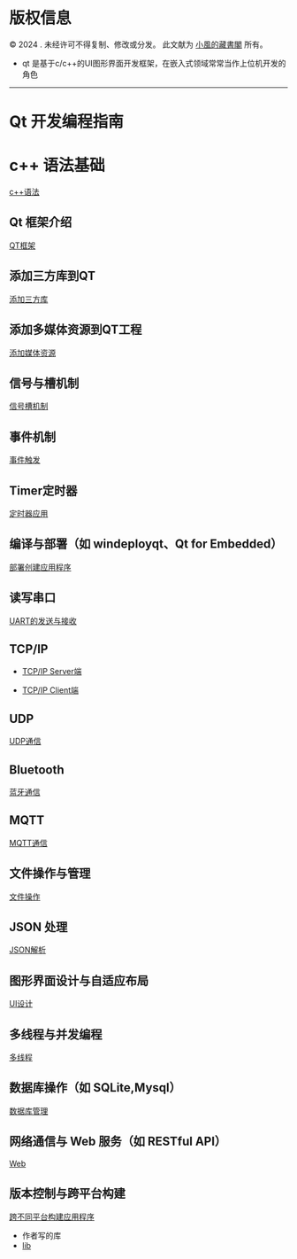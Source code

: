 # 版权信息

© 2024 . 未经许可不得复制、修改或分发。 此文献为 [小風的藏書閣](https://t.me/xfp2333) 所有。

- qt 是基于c/c++的UI图形界面开发框架，在嵌入式领域常常当作上位机开发的角色
--- 

# Qt 开发编程指南


# c++ 语法基础

[c++语法](./CPP/CPP.MD)

## Qt 框架介绍

[QT框架](./FRAME/qtframe.MD)


## 添加三方库到QT

[添加三方库](./INCLUDE_LIB/ADDLIB.MD)

## 添加多媒体资源到QT工程

[添加媒体资源](./INCLUDE_MUL/MUL.MD)

## 信号与槽机制

[信号槽机制](./SIGNAL/SIG.MD)


## 事件机制

[事件触发](./EVENT/EVENT.MD)

## Timer定时器

[定时器应用](./Timer/TIMER.MD)

## 编译与部署（如 windeployqt、Qt for Embedded）
[部署创建应用程序](./DEPLOY/DEPLOY.MD)

## 读写串口

[UART的发送与接收](./UART/UART.MD)

## TCP/IP

- [TCP/IP Server端](./TCPIP/TCP_IP.MD)

- [TCP/IP Client端](./TCPIP/TCP_Client.MD)

## UDP
[UDP通信](./UDP/UDP.MD)

## Bluetooth

[蓝牙通信](./ble/ble.MD)

## MQTT

[MQTT通信](./MQTT/MQTT.MD)

## 文件操作与管理

[文件操作](./FILE/File.MD)

## JSON 处理

[JSON解析](./JSON/JSON.MD)

## 图形界面设计与自适应布局

[UI设计](./UI/UI_DESIGN.MD)

## 多线程与并发编程

[多线程](./RTOS/RTOS.MD)

## 数据库操作（如 SQLite,Mysql）

[数据库管理](./DATABASE/DATA.MD)

## 网络通信与 Web 服务（如 RESTful API）
[Web](./WEB/WEB.MD)

## 版本控制与跨平台构建

[跨不同平台构建应用程序](./VERSION/Version.MD)

- 作者写的库
- [lib](./lib)

